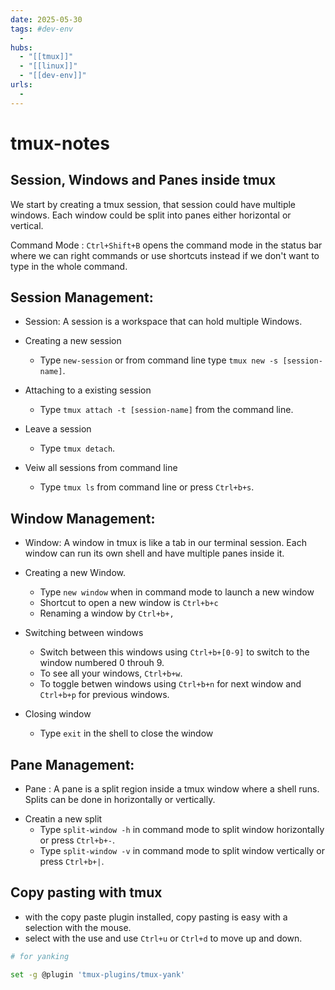 ```yaml
---
date: 2025-05-30
tags: #dev-env
  -
hubs:
  - "[[tmux]]"
  - "[[linux]]"
  - "[[dev-env]]"
urls:
  -
---
```


# tmux-notes

## Session, Windows and Panes inside tmux

We start by creating a tmux session, that session could have multiple windows.
Each window could be split into panes either horizontal or vertical.

Command Mode : `Ctrl+Shift+B` opens the command mode in the status bar where we
can right commands or use shortcuts instead if we don't want to type in the
whole command.

## Session Management:

- Session: A session is a workspace that can hold multiple Windows.

* Creating a new session

  - Type `new-session` or from command line type `tmux new -s [session-name]`.

* Attaching to a existing session

  - Type `tmux attach -t [session-name]` from the command line.

* Leave a session

  - Type `tmux detach`.

* Veiw all sessions from command line
  - Type `tmux ls` from command line or press `Ctrl+b+s`.

## Window Management:

- Window: A window in tmux is like a tab in our terminal session. Each window
  can run its own shell and have multiple panes inside it.

* Creating a new Window.

  - Type `new window` when in command mode to launch a new window
  - Shortcut to open a new window is `Ctrl+b+c`
  - Renaming a window by `Ctrl+b+,`

* Switching between windows

  - Switch between this windows using `Ctrl+b+[0-9]` to switch to the window
    numbered 0 throuh 9.
  - To see all your windows, `Ctrl+b+w`.
  - To toggle betwen windows using `Ctrl+b+n` for next window and `Ctrl+b+p` for
    previous windows.

* Closing window
  - Type `exit` in the shell to close the window

## Pane Management:

- Pane : A pane is a split region inside a tmux window where a shell runs.
  Splits can be done in horizontally or vertically.

* Creatin a new split
  - Type `split-window -h` in command mode to split window horizontally or press
    `Ctrl+b+-`.
  - Type `split-window -v` in command mode to split window vertically or press
    `Ctrl+b+|`.

## Copy pasting with tmux

- with the copy paste plugin installed, copy pasting is easy with a selection
  with the mouse.
- select with the use and use `Ctrl+u` or `Ctrl+d` to move up and down.

```bash
# for yanking

set -g @plugin 'tmux-plugins/tmux-yank'
```

